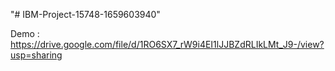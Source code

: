 "# IBM-Project-15748-1659603940" 

Demo : https://drive.google.com/file/d/1RO6SX7_rW9i4EI1lJJBZdRLIkLMt_J9-/view?usp=sharing
